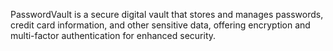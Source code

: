PasswordVault is a secure digital vault that stores and manages passwords, credit card information, and other sensitive data, offering encryption and multi-factor authentication for enhanced security.